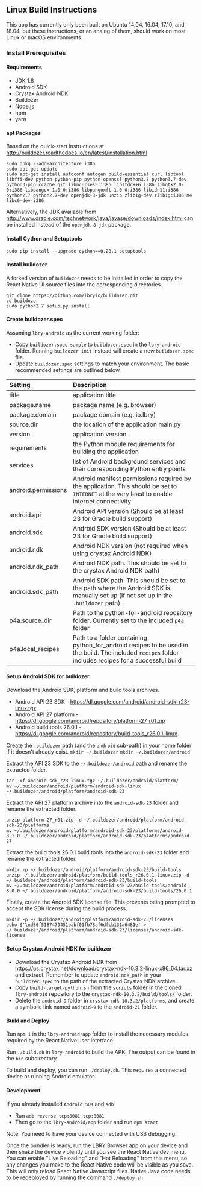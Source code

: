 ## Linux Build Instructions

This app has currently only been built on Ubuntu 14.04, 16.04, 17.10, and 18.04, but these instructions, or an analog of them, should work on most Linux or macOS environments.

### Install Prerequisites

#### Requirements
* JDK 1.8
* Android SDK
* Crystax Android NDK
* Buildozer
* Node.js
* npm
* yarn

#### apt Packages
Based on the quick-start instructions at http://buildozer.readthedocs.io/en/latest/installation.html
```
sudo dpkg --add-architecture i386
sudo apt-get update
sudo apt-get install autoconf autogen build-essential curl libtool libffi-dev python python-pip python-openssl python3.7 python3.7-dev python3-pip ccache git libncurses5:i386 libstdc++6:i386 libgtk2.0-0:i386 libpangox-1.0-0:i386 libpangoxft-1.0-0:i386 libidn11:i386 python2.7 python2.7-dev openjdk-8-jdk unzip zlib1g-dev zlib1g:i386 m4 libc6-dev-i386
```
Alternatively, the JDK available from http://www.oracle.com/technetwork/java/javase/downloads/index.html can be installed instead of the `openjdk-8-jdk` package.

#### Install Cython and Setuptools
```
sudo pip install --upgrade cython==0.28.1 setuptools
```

#### Install buildozer
A forked version of `buildozer` needs to be installed in order to copy the React Native UI source files into the corresponding directories.
```
git clone https://github.com/lbryio/buildozer.git
cd buildozer
sudo python2.7 setup.py install
```

#### Create buildozer.spec
Assuming `lbry-android` as the current working folder:
* Copy `buildozer.spec.sample` to `buildozer.spec` in the `lbry-android` folder. Running `buildozer init` instead will create a new `buildozer.spec` file.
* Update `buildozer.spec` settings to match your environment. The basic recommended settings are outlined below.


| Setting             | Description                  |
|:------------------- |:-----------------------------|
| title               | application title            |
| package.name        | package name (e.g. browser)   |
| package.domain      | package domain (e.g. io.lbry) |
| source.dir          | the location of the application main.py |
| version             | application version          |
| requirements        | the Python module requirements for building the application |
| services            | list of Android background services and their corresponding Python entry points |
| android.permissions | Android manifest permissions required by the application. This should be set to `INTERNET` at the very least to enable internet connectivity |
| android.api         | Android API version (Should be at least 23 for Gradle build support) |
| android.sdk         | Android SDK version (Should be at least 23 for Gradle build support) |
| android.ndk         | Android NDK version (not required when using crystax Android NDK) |
| android.ndk_path    | Android NDK path. This should be set to the crystax Android NDK path) |
| android.sdk_path    | Android SDK path. This should be set to the path where the Android SDK is manually set up (if not set up in the `.buildozer` path). |
| p4a.source_dir      | Path to the python-for-android repository folder. Currently set to the included `p4a` folder |
| p4a.local_recipes   | Path to a folder containing python_for_android recipes to be used in the build. The included `recipes` folder includes recipes for a successful build |

#### Setup Android SDK for buildozer
Download the Android SDK, platform and build tools archives.
* Android API 23 SDK - https://dl.google.com/android/android-sdk_r23-linux.tgz
* Android API 27 platform - https://dl.google.com/android/repository/platform-27_r01.zip
* Android build tools 26.0.1 - https://dl.google.com/android/repository/build-tools_r26.0.1-linux.

Create the `.buildozer` path (and the `android` sub-path) in your home folder if it doesn't already exist.
`mkdir ~/.buildozer`
`mkdir ~/.buildozer/android`

Extract the API 23 SDK to the `~/.buildozer/android` path and rename the extracted folder.
```
tar -xf android-sdk_r23-linux.tgz ~/.buildozer/android/platform/
mv ~/.buildozer/android/platform/android-sdk-linux ~/.buildozer/android/platform/android-sdk-23
```

Extract the API 27 platform archive into the `android-sdk-23` folder and rename the extracted folder.
```
unzip platform-27_r01.zip -d ~/.buildozer/android/platform/android-sdk-23/platforms
mv ~/.buildozer/android/platform/android-sdk-23/platforms/android-8.1.0 ~/.buildozer/android/platform/android-sdk-23/platforms/android-27
```

Extract the build tools 26.0.1 build tools into the `android-sdk-23` folder and rename the extracted folder.
```
mkdir -p ~/.buildozer/android/platform/android-sdk-23/build-tools
unzip ~/.buildozer/android/platform/build-tools_r26.0.1-linux.zip -d ~/.buildozer/android/platform/android-sdk-23/build-tools
mv ~/.buildozer/android/platform/android-sdk-23/build-tools/android-8.0.0 ~/.buildozer/android/platform/android-sdk-23/build-tools/26.0.1
```

Finally, create the Android SDK license file. This prevents being prompted to accept the SDK license during the build process.
```
mkdir -p ~/.buildozer/android/platform/android-sdk-23/licenses
echo $'\nd56f5187479451eabf01fb78af6dfcb131a6481e' > ~/.buildozer/android/platform/android-sdk-23/licenses/android-sdk-license
```

#### Setup Crystax Android NDK for buildozer
* Download the Crystax Android NDK from https://us.crystax.net/download/crystax-ndk-10.3.2-linux-x86_64.tar.xz and extract. Remember to update `android.ndk_path` in your `buildozer.spec` to the path of the extracted Crystax NDK archive.
* Copy `build-target-python.sh` from the `scripts` folder in the cloned `lbry-android` repository to the `crystax-ndk-10.3.2/build/tools/` folder.
* Delete the `android-9` folder in `crystax-ndk-10.3.2/platforms`, and create a symbolic link named `android-9` to the `android-21` folder.

#### Build and Deploy
Run `npm i` in the `lbry-android/app` folder to install the necessary modules required by the React Native user interface.

Run `./build.sh` in `lbry-android` to build the APK. The output can be found in the `bin` subdirectory.

To build and deploy, you can run `./deploy.sh`. This requires a connected device or running Android emulator.

#### Development
If you already installed `Android SDK` and `adb`

* Run `adb reverse tcp:8081 tcp:8081`
* Then go to the `lbry-android/app` folder and run `npm start`

Note: You need to have your device connected with USB debugging.

Once the bundler is ready, run the LBRY Browser app on your device and then shake the device violently until you see the React Native dev menu. You can enable "Live Reloading" and "Hot Reloading" from this menu, so any changes you make to the React Native code will be visible as you save. This will only reload React Native Javascript files. Native Java code needs to be redeployed by running the command `./deploy.sh`
